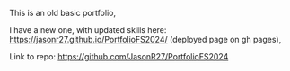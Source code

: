 This is an old basic portfolio, 

I have a new one, with updated skills here: https://jasonr27.github.io/PortfolioFS2024/ (deployed page on gh pages), 

Link to repo: https://github.com/JasonR27/PortfolioFS2024 
